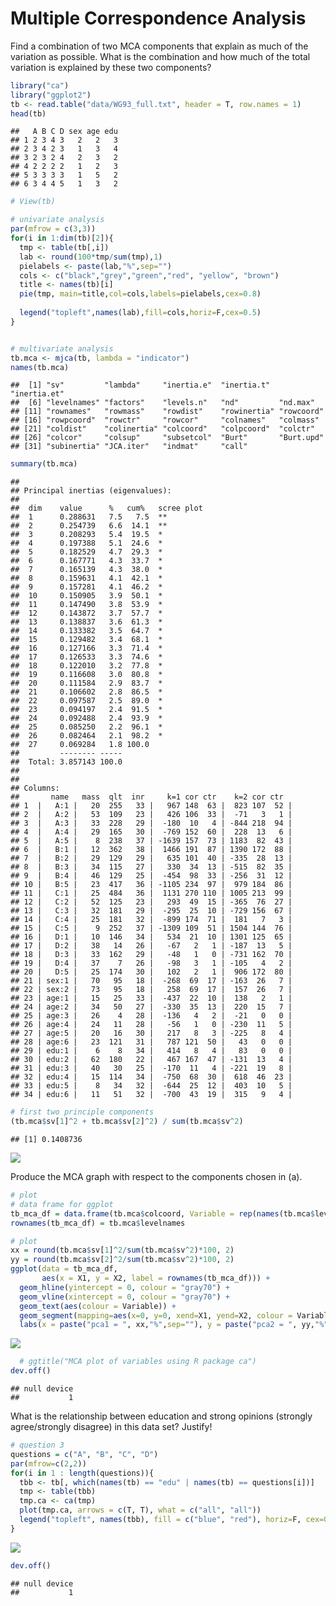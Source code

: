 Multiple Correspondence Analysis
================

Find a combination of two MCA components that explain as much of the variation as possible. What is the combination and how much of the total variation is explained by these two components?

``` r
library("ca")
library("ggplot2")
tb <- read.table("data/WG93_full.txt", header = T, row.names = 1)
head(tb)
```

    ##   A B C D sex age edu
    ## 1 2 3 4 3   2   2   3
    ## 2 3 4 2 3   1   3   4
    ## 3 2 3 2 4   2   3   2
    ## 4 2 2 2 2   1   2   3
    ## 5 3 3 3 3   1   5   2
    ## 6 3 4 4 5   1   3   2

``` r
# View(tb)

# univariate analysis
par(mfrow = c(3,3))
for(i in 1:dim(tb)[2]){
  tmp <- table(tb[,i])
  lab <- round(100*tmp/sum(tmp),1)
  pielabels <- paste(lab,"%",sep="")
  cols <- c("black","grey","green","red", "yellow", "brown")
  title <- names(tb)[i]
  pie(tmp, main=title,col=cols,labels=pielabels,cex=0.8)
  
  legend("topleft",names(lab),fill=cols,horiz=F,cex=0.5)
}


# multivariate analysis
tb.mca <- mjca(tb, lambda = "indicator")
names(tb.mca)
```

    ##  [1] "sv"         "lambda"     "inertia.e"  "inertia.t"  "inertia.et"
    ##  [6] "levelnames" "factors"    "levels.n"   "nd"         "nd.max"    
    ## [11] "rownames"   "rowmass"    "rowdist"    "rowinertia" "rowcoord"  
    ## [16] "rowpcoord"  "rowctr"     "rowcor"     "colnames"   "colmass"   
    ## [21] "coldist"    "colinertia" "colcoord"   "colpcoord"  "colctr"    
    ## [26] "colcor"     "colsup"     "subsetcol"  "Burt"       "Burt.upd"  
    ## [31] "subinertia" "JCA.iter"   "indmat"     "call"

``` r
summary(tb.mca)
```

    ## 
    ## Principal inertias (eigenvalues):
    ## 
    ##  dim    value      %   cum%   scree plot               
    ##  1      0.288631   7.5   7.5  **                       
    ##  2      0.254739   6.6  14.1  **                       
    ##  3      0.208293   5.4  19.5  *                        
    ##  4      0.197388   5.1  24.6  *                        
    ##  5      0.182529   4.7  29.3  *                        
    ##  6      0.167771   4.3  33.7  *                        
    ##  7      0.165139   4.3  38.0  *                        
    ##  8      0.159631   4.1  42.1  *                        
    ##  9      0.157281   4.1  46.2  *                        
    ##  10     0.150905   3.9  50.1  *                        
    ##  11     0.147490   3.8  53.9  *                        
    ##  12     0.143872   3.7  57.7  *                        
    ##  13     0.138837   3.6  61.3  *                        
    ##  14     0.133382   3.5  64.7  *                        
    ##  15     0.129482   3.4  68.1  *                        
    ##  16     0.127166   3.3  71.4  *                        
    ##  17     0.126533   3.3  74.6  *                        
    ##  18     0.122010   3.2  77.8  *                        
    ##  19     0.116608   3.0  80.8  *                        
    ##  20     0.111584   2.9  83.7  *                        
    ##  21     0.106602   2.8  86.5  *                        
    ##  22     0.097587   2.5  89.0  *                        
    ##  23     0.094197   2.4  91.5  *                        
    ##  24     0.092488   2.4  93.9  *                        
    ##  25     0.085250   2.2  96.1  *                        
    ##  26     0.082464   2.1  98.2  *                        
    ##  27     0.069284   1.8 100.0                           
    ##         -------- -----                                 
    ##  Total: 3.857143 100.0                                 
    ## 
    ## 
    ## Columns:
    ##       name   mass  qlt  inr     k=1 cor ctr    k=2 cor ctr  
    ## 1  |   A:1 |   20  255   33 |   967 148  63 |  823 107  52 |
    ## 2  |   A:2 |   53  109   23 |   426 106  33 |  -71   3   1 |
    ## 3  |   A:3 |   33  228   29 |  -180  10   4 | -844 218  94 |
    ## 4  |   A:4 |   29  165   30 |  -769 152  60 |  228  13   6 |
    ## 5  |   A:5 |    8  238   37 | -1639 157  73 | 1183  82  43 |
    ## 6  |   B:1 |   12  362   38 |  1466 191  87 | 1390 172  88 |
    ## 7  |   B:2 |   29  129   29 |   635 101  40 | -335  28  13 |
    ## 8  |   B:3 |   34  115   27 |   330  34  13 | -515  82  35 |
    ## 9  |   B:4 |   46  129   25 |  -454  98  33 | -256  31  12 |
    ## 10 |   B:5 |   23  417   36 | -1105 234  97 |  979 184  86 |
    ## 11 |   C:1 |   25  484   36 |  1131 270 110 | 1005 213  99 |
    ## 12 |   C:2 |   52  125   23 |   293  49  15 | -365  76  27 |
    ## 13 |   C:3 |   32  181   29 |  -295  25  10 | -729 156  67 |
    ## 14 |   C:4 |   25  181   32 |  -899 174  71 |  181   7   3 |
    ## 15 |   C:5 |    9  252   37 | -1309 109  51 | 1504 144  76 |
    ## 16 |   D:1 |   10  146   34 |   534  21  10 | 1301 125  65 |
    ## 17 |   D:2 |   38   14   26 |   -67   2   1 | -187  13   5 |
    ## 18 |   D:3 |   33  162   29 |   -48   1   0 | -731 162  70 |
    ## 19 |   D:4 |   37    7   26 |   -98   3   1 | -105   4   2 |
    ## 20 |   D:5 |   25  174   30 |   102   2   1 |  906 172  80 |
    ## 21 | sex:1 |   70   95   18 |  -268  69  17 | -163  26   7 |
    ## 22 | sex:2 |   73   95   18 |   258  69  17 |  157  26   7 |
    ## 23 | age:1 |   15   25   33 |  -437  22  10 |  138   2   1 |
    ## 24 | age:2 |   34   50   27 |  -330  35  13 |  220  15   7 |
    ## 25 | age:3 |   26    4   28 |  -136   4   2 |  -21   0   0 |
    ## 26 | age:4 |   24   11   28 |   -56   1   0 | -230  11   5 |
    ## 27 | age:5 |   20   16   30 |   217   8   3 | -225   8   4 |
    ## 28 | age:6 |   23  121   31 |   787 121  50 |   43   0   0 |
    ## 29 | edu:1 |    6    8   34 |   414   8   4 |   83   0   0 |
    ## 30 | edu:2 |   62  180   22 |   467 167  47 | -131  13   4 |
    ## 31 | edu:3 |   40   30   25 |  -170  11   4 | -221  19   8 |
    ## 32 | edu:4 |   15  114   34 |  -750  68  30 |  618  46  23 |
    ## 33 | edu:5 |    8   34   32 |  -644  25  12 |  403  10   5 |
    ## 34 | edu:6 |   11   51   32 |  -700  43  19 |  315   9   4 |

``` r
# first two principle components
(tb.mca$sv[1]^2 + tb.mca$sv[2]^2) / sum(tb.mca$sv^2)
```

    ## [1] 0.1408736

![](home7_files/figure-markdown_github/unnamed-chunk-1-1.png)

Produce the MCA graph with respect to the components chosen in (a).

``` r
# plot
# data frame for ggplot
tb_mca_df = data.frame(tb.mca$colcoord, Variable = rep(names(tb.mca$levels.n), tb.mca$levels.n))
rownames(tb_mca_df) = tb.mca$levelnames

# plot
xx = round(tb.mca$sv[1]^2/sum(tb.mca$sv^2)*100, 2)
yy = round(tb.mca$sv[2]^2/sum(tb.mca$sv^2)*100, 2)
ggplot(data = tb_mca_df, 
       aes(x = X1, y = X2, label = rownames(tb_mca_df))) +
  geom_hline(yintercept = 0, colour = "gray70") +
  geom_vline(xintercept = 0, colour = "gray70") +
  geom_text(aes(colour = Variable)) +
  geom_segment(mapping=aes(x=0, y=0, xend=X1, yend=X2, colour = Variable), arrow=arrow(length=unit(0.2,"cm")), size=0.3) + 
  labs(x = paste("pca1 = ", xx,"%",sep=""), y = paste("pca2 = ", yy,"%",sep="")) 
```

![](home7_files/figure-markdown_github/unnamed-chunk-2-1.png)

``` r
  # ggtitle("MCA plot of variables using R package ca")
dev.off()
```

    ## null device 
    ##           1

What is the relationship between education and strong opinions (strongly agree/strongly disagree) in this data set? Justify!

``` r
# question 3
questions = c("A", "B", "C", "D")
par(mfrow=c(2,2))
for(i in 1 : length(questions)){
  tbb <- tb[, which(names(tb) == "edu" | names(tb) == questions[i])]
  tmp <- table(tbb)
  tmp.ca <- ca(tmp)
  plot(tmp.ca, arrows = c(T, T), what = c("all", "all"))
  legend("topleft", names(tbb), fill = c("blue", "red"), horiz=F, cex=0.5)
}
```

![](home7_files/figure-markdown_github/unnamed-chunk-3-1.png)

``` r
dev.off()
```

    ## null device 
    ##           1
